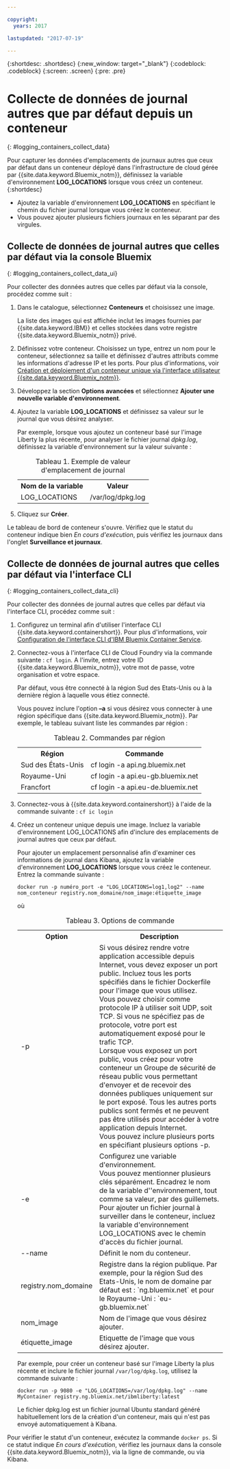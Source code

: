 ```yaml
---

copyright:
  years: 2017

lastupdated: "2017-07-19"

---
```



{:shortdesc: .shortdesc}
{:new_window: target="_blank"}
{:codeblock: .codeblock}
{:screen: .screen}
{:pre: .pre}


# Collecte de données de journal autres que par défaut depuis un conteneur
{: #logging_containers_collect_data}

Pour capturer les données d'emplacements de journaux autres que ceux par défaut dans un conteneur déployé dans l'infrastructure de cloud gérée par {{site.data.keyword.Bluemix_notm}}, définissez la variable d'environnement **LOG_LOCATIONS** lorsque vous créez un conteneur. 
{:shortdesc}

* Ajoutez la variable d'environnement **LOG_LOCATIONS** en spécifiant le chemin du fichier journal lorsque vous créez le conteneur. 
* Vous pouvez ajouter plusieurs fichiers journaux en les séparant par des virgules. 

## Collecte de données de journal autres que celles par défaut via la console Bluemix
{: #logging_containers_collect_data_ui}

Pour collecter des données autres que celles par défaut via la console, procédez comme suit :

1. Dans le catalogue, sélectionnez **Conteneurs** et choisissez une image. 

    La liste des images qui est affichée inclut les images fournies par {{site.data.keyword.IBM}} et celles stockées dans votre registre {{site.data.keyword.Bluemix_notm}} privé. 

2. Définissez votre conteneur. Choisissez un type, entrez un nom pour le conteneur, sélectionnez sa taille et définissez d'autres attributs comme les informations d'adresse IP et les ports. Pour plus d'informations, voir [Création et déploiement d'un conteneur unique via l'interface utilisateur {{site.data.keyword.Bluemix_notm}}](/docs/containers/container_single_ui.html#gui). 

3. Développez la section **Options avancées** et sélectionnez **Ajouter une nouvelle variable d'environnement**.

4. Ajoutez la variable **LOG_LOCATIONS** et définissez sa valeur sur le journal que vous désirez analyser.

    Par exemple, lorsque vous ajoutez un conteneur basé sur l'image Liberty la plus récente, pour analyser le fichier journal *dpkg.log*, définissez la variable d'environnement sur la valeur suivante :
    
    <table>
      <caption>Tableau 1. Exemple de valeur d'emplacement de journal</caption>
      <tbody>
        <tr>
          <th align="center">Nom de la variable</th>
          <th align="center">Valeur</th>
        </tr>
        <tr>
          <td align="left">LOG_LOCATIONS</td>
          <td align="left">/var/log/dpkg.log</td>
        </tr>
      </tbody>
    </table>

4. Cliquez sur **Créer**.

Le tableau de bord de conteneur s'ouvre. Vérifiez que le statut du conteneur indique bien *En cours d'exécution*, puis vérifiez les journaux dans l'onglet **Surveillance et journaux**.


## Collecte de données de journal autres que celles par défaut via l'interface CLI
{: #logging_containers_collect_data_cli}

Pour collecter des données de journal autres que celles par défaut via l'interface CLI, procédez comme suit :

1. Configurez un terminal afin d'utiliser l'interface CLI {{site.data.keyword.containershort}}. Pour plus d'informations, voir [Configuration de l'interface CLI d'IBM Bluemix Container Service](/docs/containers/container_cli_cfic_install.html).

2. Connectez-vous à l'interface CLI de Cloud Foundry via la commande suivante : `cf login`. A l'invite, entrez votre ID {{site.data.keyword.Bluemix_notm}}, votre mot de passe, votre organisation et votre
espace. 

    Par défaut, vous être connecté à la région Sud des Etats-Unis ou à la dernière région à laquelle vous
étiez
connecté. 
    
    Vous pouvez inclure l'option **–a** si vous désirez vous connecter à une région spécifique dans {{site.data.keyword.Bluemix_notm}}. Par exemple, le tableau suivant liste les commandes par région :

    <table>
      <caption>Tableau 2. Commandes par région</caption>
      <tbody>
        <tr>
          <th align="center">Région</th>
          <th align="center">Commande</th>
        </tr>
        <tr>
          <td align="left">Sud des États-Unis</td>
          <td align="left"> cf login -a api.ng.bluemix.net</td>
        </tr>
        <tr>
          <td align="left">Royaume-Uni</td>
          <td align="left">cf login -a api.eu-gb.bluemix.net</td>
        </tr>
	 <tr>
          <td align="left">Francfort</td>
          <td align="left">cf login -a api.eu-de.bluemix.net</td>
        </tr>
       </tbody>
    </table>
    

3. Connectez-vous à {{site.data.keyword.containershort}} à l'aide de la commande suivante : `cf ic login`

4. Créez un conteneur unique depuis une image. Incluez la variable d'environnement LOG_LOCATIONS afin d'inclure des emplacements de journal autres que ceux par défaut.  

    Pour ajouter un emplacement personnalisé afin d'examiner ces informations de journal dans Kibana, ajoutez la variable d'environnement **LOG_LOCATIONS** lorsque vous créez le conteneur. Entrez la commande suivante :
    
    `docker run -p numéro_port -e "LOG_LOCATIONS=log1,log2" --name nom_conteneur registry.nom_domaine/nom_image:étiquette_image`
    
    où
    
     <table>
      <caption>Tableau 3. Options de commande</caption>
      <tbody>
        <tr>
          <th align="center">Option</th>
          <th align="center">Description</th>
        </tr>
        <tr>
          <td align="left">-p</td>
          <td align="left"> Si vous désirez rendre votre application accessible depuis Internet, vous devez exposer un port public. Incluez tous les ports spécifiés dans le fichier Dockerfile pour l'image que vous utilisez. <br> Vous pouvez choisir comme protocole IP à utiliser soit UDP, soit TCP. Si vous ne spécifiez pas de protocole, votre port est automatiquement exposé pour le trafic TCP. <br> Lorsque vous exposez un port public, vous créez pour votre conteneur un Groupe de sécurité de réseau public vous permettant d'envoyer et de recevoir des données publiques uniquement sur le port exposé. Tous les autres ports publics sont fermés et ne peuvent pas être utilisés pour accéder à votre application depuis Internet. <br> Vous pouvez inclure plusieurs ports en spécifiant plusieurs options -p. </td>
        </tr>
        <tr>
          <td align="left">-e</td>
          <td align="left">Configurez une variable d'environnement. <br> Vous pouvez mentionner plusieurs clés séparément. Encadrez le nom de la variable d''environnement, tout comme sa valeur, par des guillemets. <br> Pour ajouter un fichier journal à surveiller dans le conteneur, incluez la variable d'environnement LOG_LOCATIONS avec le chemin d'accès du fichier journal.</td>
        </tr>
        <tr>
          <td align="left">--name</td>
          <td align="left">Définit le nom du conteneur.</td>
        </tr>
	<tr>
          <td align="left">registry.nom_domaine</td>
          <td align="left">Registre dans la région publique. Par exemple, pour la région Sud des Etats-Unis, le nom de domaine par défaut est : `ng.bluemix.net` et pour le Royaume-Uni : `eu-gb.bluemix.net` </td>
        </tr>
        <tr>
          <td align="left">nom_image</td>
          <td align="left">Nom de l'image que vous désirez ajouter.</td>
        </tr>
	<tr>
          <td align="left">étiquette_image</td>
          <td align="left">Etiquette de l'image que vous désirez ajouter.</td>
        </tr>
      </tbody>
    </table>
    
    Par exemple, pour créer un conteneur basé sur l'image Liberty la plus récente et inclure le fichier journal `/var/log/dpkg.log`, utilisez la commande suivante : 
    
    `docker run -p 9080 -e "LOG_LOCATIONS=/var/log/dpkg.log" --name MyContainer registry.ng.bluemix.net/ibmliberty:latest`
    
    Le fichier dpkg.log est un fichier journal Ubuntu standard généré habituellement lors de la création d'un conteneur, mais qui n'est pas envoyé automatiquement à Kibana.

Pour vérifier le statut d'un conteneur, exécutez la commande `docker ps`. Si ce statut indique *En cours d'exécution*, vérifiez les journaux dans la console {{site.data.keyword.Bluemix_notm}}, via la ligne de commande, ou via Kibana.



